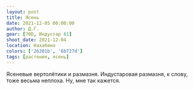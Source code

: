 ```yaml
---
layout: post
title: Ясень
date: 2021-12-05 00:00:00
author: Д.Г.
gear: [70D, Индустар 61]
shoot_date: 2021-12-04
location: Нахабино
colors: ['26201b', '6b727d']
tags: [растения, ясень]
---
```

Ясеневые вертолётики и размазня. Индустаровая размазня, к слову, тоже весьма неплоха. Ну, мне так кажется.
